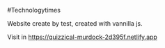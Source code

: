 #Technologytimes

Website create by test, created with vannilla js.

Visit in https://quizzical-murdock-2d395f.netlify.app


